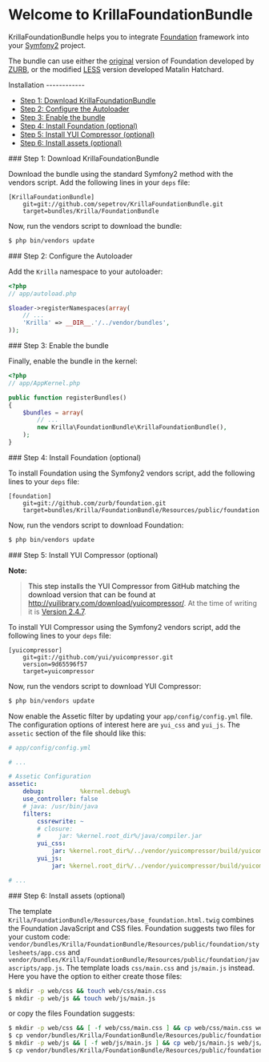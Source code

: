 Welcome to KrillaFoundationBundle
=================================

KrillaFoundationBundle helps you to integrate [Foundation](http://foundation.zurb.com "Foundation - Rapid Prototyping and Building Framework from ZURB") framework into your [Symfony2](http://symfony.com "Symfony2 - High Performance PHP Framework for Web Development") project.

The bundle can use either the [original](https://github.com/zurb/foundation) version of Foundation developed by [ZURB](http://foundation.zurb.com/), or the modified [LESS](https://github.com/matalin/FoundationLess) version developed Matalin Hatchard.

<a name="installation"/>
Installation
------------

- [Step 1: Download KrillaFoundationBundle](#installation-1)
- [Step 2: Configure the Autoloader](#installation-2)
- [Step 3: Enable the bundle](#installation-3)
- [Step 4: Install Foundation (optional)](#installation-4)
- [Step 5: Install YUI Compressor (optional)](#installation-5)
- [Step 6: Install assets (optional)](#installation-6)

<a name="installation-1"/>
### Step 1: Download KrillaFoundationBundle

Download the bundle using the standard Symfony2 method with the vendors script.
Add the following lines in your `deps` file:

```
[KrillaFoundationBundle]
    git=git://github.com/sepetrov/KrillaFoundationBundle.git
    target=bundles/Krilla/FoundationBundle
```
Now, run the vendors script to download the bundle:

``` bash
$ php bin/vendors update
```
<a name="installation-2"/>
### Step 2: Configure the Autoloader

Add the `Krilla` namespace to your autoloader:

``` php
<?php
// app/autoload.php

$loader->registerNamespaces(array(
    // ...
    'Krilla' => __DIR__.'/../vendor/bundles',
));
```

<a name="installation-3"/>
### Step 3: Enable the bundle

Finally, enable the bundle in the kernel:

``` php
<?php
// app/AppKernel.php

public function registerBundles()
{
    $bundles = array(
        // ...
        new Krilla\FoundationBundle\KrillaFoundationBundle(),
    );
}
```
<a name="installation-4"/>
### Step 4: Install Foundation (optional)

To install Foundation using the Symfony2 vendors script, add the following lines to your `deps` file:

```
[foundation]
    git=git://github.com/zurb/foundation.git
    target=bundles/Krilla/FoundationBundle/Resources/public/foundation
```

Now, run the vendors script to download Foundation:

``` bash
$ php bin/vendors update
```
<a name="installation-5"/>
### Step 5: Install YUI Compressor (optional)

**Note:**

> This step installs the YUI Compressor from GitHub matching the download version that can be found at <http://yuilibrary.com/download/yuicompressor/>. At the time of writing it is [Version 2.4.7](http://yui.zenfs.com/releases/yuicompressor/yuicompressor-2.4.7.zip).

To install YUI Compressor using the Symfony2 vendors script, add the following lines to your `deps` file:

```
[yuicompressor]
    git=git://github.com/yui/yuicompressor.git
    version=9d65596f57
    target=yuicompressor
```

Now, run the vendors script to download YUI Compressor:

``` bash
$ php bin/vendors update
```

Now enable the Assetic filter by updating your `app/config/config.yml` file. The configuration options of interest here are `yui_css` and `yui_js`. The `assetic` section of the file should like this:

```yaml
# app/config/config.yml

# ...

# Assetic Configuration
assetic:
    debug:          %kernel.debug%
    use_controller: false
    # java: /usr/bin/java
    filters:
        cssrewrite: ~
        # closure:
        #     jar: %kernel.root_dir%/java/compiler.jar
        yui_css:
            jar: %kernel.root_dir%/../vendor/yuicompressor/build/yuicompressor-2.4.7.jar
        yui_js:
            jar: %kernel.root_dir%/../vendor/yuicompressor/build/yuicompressor-2.4.7.jar

# ...
```

<a name="installation-6"/>
### Step 6: Install assets (optional)

The template `Krilla/FoundationBundle/Resources/base_foundation.html.twig` combines the Foundation JavaScript and CSS files. Foundation suggests two files for your custom code: `vendor/bundles/Krilla/FoundationBundle/Resources/public/foundation/stylesheets/app.css` and `vendor/bundles/Krilla/FoundationBundle/Resources/public/foundation/javascripts/app.js`. The template loads `css/main.css` and `js/main.js` instead.
Here you have the option to either create those files:

```bash
$ mkdir -p web/css && touch web/css/main.css
$ mkdir -p web/js && touch web/js/main.js
```

or copy the files Foundation suggests:

```bash
$ mkdir -p web/css && [ -f web/css/main.css ] && cp web/css/main.css web/css/main.css.`date +%Y%m%d%H%M%S`.bak
$ cp vendor/bundles/Krilla/FoundationBundle/Resources/public/foundation/stylesheets/app.css web/css/main.css
$ mkdir -p web/js && [ -f web/js/main.js ] && cp web/js/main.js web/js/main.js.`date +%Y%m%d%H%M%S`.bak
$ cp vendor/bundles/Krilla/FoundationBundle/Resources/public/foundation/javascripts/app.js web/js/main.js
```
